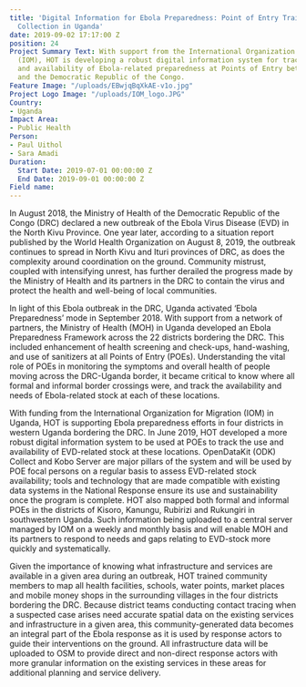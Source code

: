 ```yaml
---
title: 'Digital Information for Ebola Preparedness: Point of Entry Training and Data
  Collection in Uganda'
date: 2019-09-02 17:17:00 Z
position: 24
Project Summary Text: With support from the International Organization for Migration
  (IOM), HOT is developing a robust digital information system for tracking the use
  and availability of Ebola-related preparedness at Points of Entry between Uganda
  and the Democratic Republic of the Congo.
Feature Image: "/uploads/EBwjqBqXkAE-v1o.jpg"
Project Logo Image: "/uploads/IOM_logo.JPG"
Country:
- Uganda
Impact Area:
- Public Health
Person:
- Paul Uithol
- Sara Amadi
Duration:
  Start Date: 2019-07-01 00:00:00 Z
  End Date: 2019-09-01 00:00:00 Z
Field name: 
---
```


In August 2018, the Ministry of Health of the Democratic Republic of the Congo (DRC) declared a new outbreak of the Ebola Virus Disease (EVD) in the North Kivu Province. One year later, according to a situation report published by the World Health Organization on August 8, 2019, the outbreak continues to spread in North Kivu and Ituri provinces of DRC, as does the complexity around coordination on the ground. Community mistrust, coupled with intensifying unrest, has further derailed the progress made by the Ministry of Health and its partners in the DRC to contain the virus and protect the health and well-being of local communities.


In light of this Ebola outbreak in the DRC, Uganda activated ‘Ebola Preparedness’ mode in September 2018. With support from a network of partners, the Ministry of Health (MOH) in Uganda developed an Ebola Preparedness Framework across the 22 districts bordering the DRC. This included enhancement of health screening and check-ups, hand-washing, and use of sanitizers at all Points of Entry (POEs). Understanding the vital role of POEs in monitoring the symptoms and overall health of people moving across the DRC-Uganda border, it became critical to know where all formal and informal border crossings were, and track the availability and needs of Ebola-related stock at each of these locations.

With funding from the International Organization for Migration (IOM) in Uganda, HOT is supporting Ebola preparedness efforts in four districts in western Uganda bordering the DRC. In June 2019, HOT developed a more robust digital information system to be used at POEs to track the use and availability of EVD-related stock at these locations. OpenDataKit (ODK) Collect and Kobo Server are major pillars of the system and will be used by POE focal persons on a regular basis to assess EVD-related stock availability; tools and technology that are made compatible with existing data systems in the National Response ensure its use and sustainability once the program is complete. HOT also mapped both formal and informal POEs in the districts of Kisoro, Kanungu, Rubirizi and Rukungiri in southwestern Uganda. Such information being uploaded to a central server managed by IOM on a weekly and monthly basis and will enable MOH and its partners to respond to needs and gaps relating to EVD-stock more quickly and systematically. 

Given the importance of knowing what infrastructure and services are available in a given area during an outbreak, HOT trained community members to map all health facilities, schools, water points, market places and mobile money shops in the surrounding villages in the four districts bordering the DRC. Because district teams conducting contact tracing when a suspected case arises need accurate spatial data on the existing services and infrastructure in a given area, this community-generated data becomes an integral part of the Ebola response as it is used by response actors to guide their interventions on the ground. All infrastructure data will be uploaded to OSM to provide direct and non-direct response actors with more granular information on the existing services in these areas for additional planning and service delivery.
